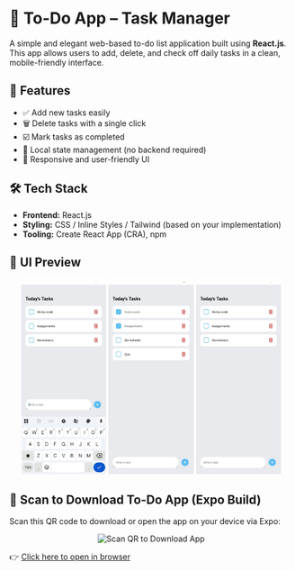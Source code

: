 # 📝 To-Do App – Task Manager

A simple and elegant web-based to-do list application built using **React.js**. This app allows users to add, delete, and check off daily tasks in a clean, mobile-friendly interface.

## 🚀 Features

- ✅ Add new tasks easily
- 🗑️ Delete tasks with a single click
- ☑️ Mark tasks as completed
- 💾 Local state management (no backend required)
- 📱 Responsive and user-friendly UI

## 🛠️ Tech Stack

- **Frontend:** React.js
- **Styling:** CSS / Inline Styles / Tailwind (based on your implementation)
- **Tooling:** Create React App (CRA), npm

## 📸 UI Preview

<p align="center">
  <img src="https://raw.githubusercontent.com/jayanth217/Todo-App/main/output_images/UI_1.jpg" width="30%" />
  <img src="https://raw.githubusercontent.com/jayanth217/Todo-App/main/output_images/UI_2.jpg" width="30%" />
  <img src="https://raw.githubusercontent.com/jayanth217/Todo-App/main/output_images/UI_3.jpg" width="30%" />
</p>

## 📲 Scan to Download To-Do App (Expo Build)

Scan this QR code to download or open the app on your device via Expo:

<p align="center">
  <img src="https://api.qrserver.com/v1/create-qr-code/?size=200x200&data=https://expo.dev/accounts/jayanth_2174/projects/todoList/builds/6bdd1335-c7b2-43e0-af7a-7bd99b58e7f4" alt="Scan QR to Download App" />
</p>

👉 [Click here to open in browser](https://expo.dev/accounts/jayanth_2174/projects/todoList/builds/6bdd1335-c7b2-43e0-af7a-7bd99b58e7f4)


